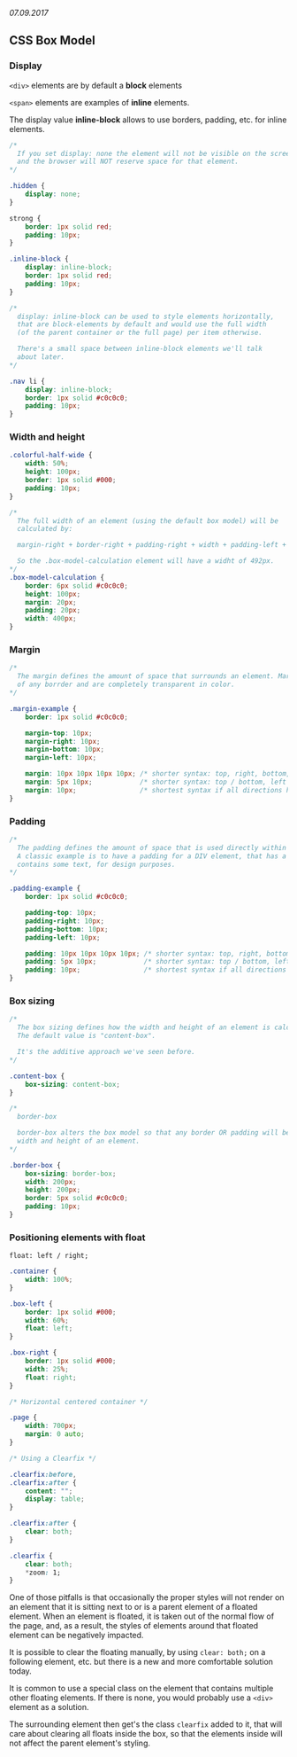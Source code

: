 *07.09.2017*

## CSS Box Model

### Display
`<div>` elements are by default a **block** elements

`<span>` elements are examples of **inline** elements.

The display value **inline-block** allows to use borders, padding, etc. for inline elements.

```css
/*
  If you set display: none the element will not be visible on the screen
  and the browser will NOT reserve space for that element.
*/

.hidden {
    display: none;
}

strong {
    border: 1px solid red;
    padding: 10px;
}

.inline-block {
    display: inline-block;
    border: 1px solid red;
    padding: 10px;
}

/*
  display: inline-block can be used to style elements horizontally,
  that are block-elements by default and would use the full width
  (of the parent container or the full page) per item otherwise.

  There's a small space between inline-block elements we'll talk
  about later.
*/

.nav li {
    display: inline-block;
    border: 1px solid #c0c0c0;
    padding: 10px;
}
```
### Width and height
```css
.colorful-half-wide {
    width: 50%;
    height: 100px;
    border: 1px solid #000;
    padding: 10px;
}

/*
  The full width of an element (using the default box model) will be
  calculated by:

  margin-right + border-right + padding-right + width + padding-left + border-left + margin-left

  So the .box-model-calculation element will have a widht of 492px.
*/
.box-model-calculation {
    border: 6px solid #c0c0c0;
    height: 100px;
    margin: 20px;
    padding: 20px;
    width: 400px;
}
```
### Margin
```css
/*
  The margin defines the amount of space that surrounds an element. Margins fall outside
  of any borrder and are completely transparent in color.
*/

.margin-example {
    border: 1px solid #c0c0c0;

    margin-top: 10px;
    margin-right: 10px;
    margin-bottom: 10px;
    margin-left: 10px;

    margin: 10px 10px 10px 10px; /* shorter syntax: top, right, bottom, left */
    margin: 5px 10px;            /* shorter syntax: top / bottom, left / right */
    margin: 10px;                /* shortest syntax if all directions have the same margin */
}
```
### Padding
```css
/*
  The padding defines the amount of space that is used directly within an element.
  A classic example is to have a padding for a DIV element, that has a border and
  contains some text, for design purposes.
*/

.padding-example {
    border: 1px solid #c0c0c0;

    padding-top: 10px;
    padding-right: 10px;
    padding-bottom: 10px;
    padding-left: 10px;

    padding: 10px 10px 10px 10px; /* shorter syntax: top, right, bottom, left */
    padding: 5px 10px;            /* shorter syntax: top / bottom, left / right */
    padding: 10px;                /* shortest syntax if all directions have the same padding */
}
```
### Box sizing
```css
/*
  The box sizing defines how the width and height of an element is calculated.
  The default value is "content-box".

  It's the additive approach we've seen before.
*/

.content-box {
    box-sizing: content-box;
}

/*
  border-box

  border-box alters the box model so that any border OR padding will be included in the
  width and height of an element.
*/

.border-box {
    box-sizing: border-box;
    width: 200px;
    height: 200px;
    border: 5px solid #c0c0c0;
    padding: 10px;
}
```
### Positioning elements with float
`float: left / right;`
```css
.container {
    width: 100%;
}

.box-left {
    border: 1px solid #000;
    width: 60%;
    float: left;
}

.box-right {
    border: 1px solid #000;
    width: 25%;
    float: right;
}

/* Horizontal centered container */

.page {
    width: 700px;
    margin: 0 auto;
}

/* Using a Clearfix */

.clearfix:before,
.clearfix:after {
    content: "";
    display: table;
}

.clearfix:after {
    clear: both;
}

.clearfix {
    clear: both;
    *zoom: 1;
}
```
One of those pitfalls is that occasionally the proper styles will not render on an element that it is sitting next to or is a parent element of a floated element. When an element is floated, it is taken out of the normal flow of the page, and, as a result, the styles of elements around that floated element can be negatively impacted.

It is possible to clear the floating manually, by using `clear: both;` on a following element, etc. but there is a new and more comfortable solution today.

It is common to use a special class on the element that contains multiple other floating elements. If there is none, you would probably use a `<div>` element as a solution.

The surrounding element then get's the class `clearfix` added to it, that will care about clearing all floats inside the box, so that the elements inside will not affect the parent element's styling.
